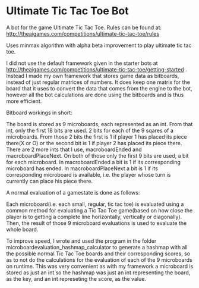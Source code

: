 # Ultimate Tic Tac Toe Bot

A bot for the game Ultimate Tic Tac Toe.
Rules can be found at:
http://theaigames.com/competitions/ultimate-tic-tac-toe/rules

Uses minmax algorithm with alpha beta improvement to play ultimate tic tac toe.

I did not use the default framework given in the starter bots at http://theaigames.com/competitions/ultimate-tic-tac-toe/getting-started .
Instead I made my own framework that stores game data as bitboards, instead of just regular matrices of numbers. It does keep one matrix for the board that it uses to convert the data that comes from the engine to the bot, however all the bot calculations are done using the bitboards and is thus more efficient.

Bitboard workings in short:

 The board is stored as 9 microboards, each represented as an int. From that int, only the first 18 bits are used. 2 bits for each of the 9 sqares of a microboards. From those 2 bits the first is 1 if player 1 has placed its piece there(X or O) or the second bit is 1 if player 2 has placed its piece there.
 There are 2 more ints that I use, macroboardEnded and macroboardPlaceNext. On both of those only the first 9 bits are used, a bit for each microboard. In macroboardEnded a bit is 1 if its corresponding microboard has ended. In macroboardPlaceNext a bit is 1 if  its corresponding microboard is available, i.e. the player whose turn is currently can place his piece there.
 
A normal evaluation of a gamestate is done as follows:

Each microboard(i.e. each small, regular, tic tac toe) is evaluated using a common method for evaluating a Tic Tac Toe game(based on how close the player is to getting a complete line horizontally, vertically or diagonally).
Then, the result of those 9 microboard evaluations is used to evaluate the whole board.

To improve speed, I wrote and used the program in the folder microboardevaluation_hashmap_calculator to generate a hashmap with all the possible normal Tic Tac Toe boards and their corresponding scores, so as to not do the calculations for the evaluation of each of the 9 microboards on runtime. This was very convenient as with my framework a microboard is stored as just an int so the hashmap was just an int representing the board, as the key, and an int represeting the score, as the value.
